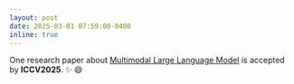 ```yaml
---
layout: post
date: 2025-03-01 07:59:00-0400
inline: true
---
```


One research paper about [Multimodal Large Language Model](https://arxiv.org/pdf/2503.02304) is accepted by **ICCV2025**. :sparkles: :smile:
